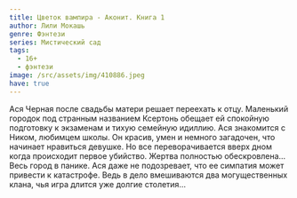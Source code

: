 ```yaml
---
title: Цветок вампира - Аконит. Книга 1
author: Лили Мокашь
genre: Фэнтези
series: Мистический сад
tags:
  - 16+
  - фэнтези
image: /src/assets/img/410886.jpeg
have: true
---
```

Ася Черная после свадьбы матери решает переехать к отцу. Маленький городок под странным названием Ксертонь обещает ей спокойную подготовку к экзаменам и тихую семейную идиллию. Ася знакомится с Ником, любимцем школы. Он красив, умен и немного загадочен, что начинает нравиться девушке. Но все переворачивается вверх дном когда происходит первое убийство. Жертва полностью обескровлена... Весь город в панике. Ася даже не подозревает, что ее симпатия может привести к катастрофе. Ведь в дело вмешиваются два могущественных клана, чья игра длится уже долгие столетия...
